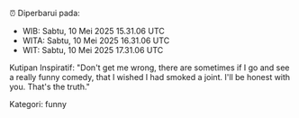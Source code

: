 ⏰ Diperbarui pada:
- WIB: Sabtu, 10 Mei 2025 15.31.06 UTC
- WITA: Sabtu, 10 Mei 2025 16.31.06 UTC
- WIT: Sabtu, 10 Mei 2025 17.31.06 UTC

Kutipan Inspiratif:
"Don't get me wrong, there are sometimes if I go and see a really funny comedy, that I wished I had smoked a joint. I'll be honest with you. That's the truth."


Kategori: funny

